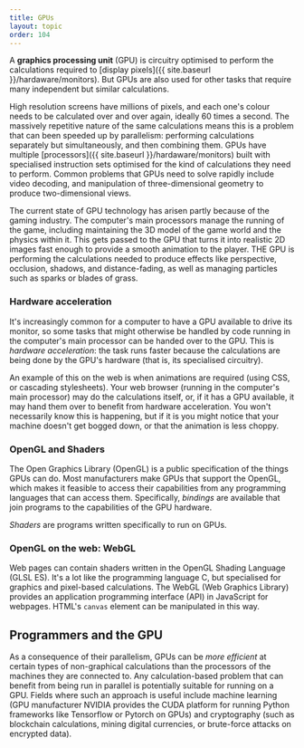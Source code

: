 ```yaml
---
title: GPUs
layout: topic
order: 104
---
```


A **graphics processing unit** (GPU) is circuitry optimised to perform the
calculations required to [display pixels]({{ site.baseurl }}/hardaware/monitors).
But GPUs are also used for other tasks that require many independent but
similar calculations.

High resolution screens have millions of pixels, and each one's colour needs to
be calculated over and over again, ideally 60 times a second. The massively
repetitive nature of the same calculations means this is a problem that can
been speeded up by parallelism: performing calculations separately but
simultaneously, and then combining them. GPUs have multiple
[processors]({{ site.baseurl }}/hardaware/monitors) built with specialised
instruction sets optimised for the kind of calculations they need to perform.
Common problems that GPUs need to solve rapidly include video decoding, and
manipulation of three-dimensional geometry to produce two-dimensional views.

The current state of GPU technology has arisen partly because of the gaming
industry. The computer's main processors manage the running of the game,
including maintaining the 3D model of the game world and the physics within it.
This gets passed to the GPU that turns it into realistic 2D images fast enough
to provide a smooth animation to the player. THE GPU is performing the
calculations needed to produce effects like perspective, occlusion, shadows,
and distance-fading, as well as managing particles such as sparks or blades of
grass.

### Hardware acceleration

It's increasingly common for a computer to have a GPU available to drive its
monitor, so some tasks that might otherwise be handled by code running in the
computer's main processor can be handed over to the GPU. This is _hardware
acceleration_: the task runs faster because the calculations are being done by
the GPU's hardware (that is, its specialised circuitry).

An example of this on the web is when animations are required (using CSS, or
cascading stylesheets). Your web browser (running in the computer's main
processor) may do the calculations itself, or, if it has a GPU available, it
may hand them over to benefit from hardware acceleration. You won't necessarily
know this is happening, but if it is you might notice that your machine doesn't
get bogged down, or that the animation is less choppy.

### OpenGL and Shaders

The Open Graphics Library (OpenGL) is a public specification of the things GPUs
can do. Most manufacturers make GPUs that support the OpenGL, which makes it
feasible to access their capabilities from any programming languages that can
access them. Specifically, _bindings_ are available that join programs to the
capabilities of the GPU hardware.

_Shaders_ are programs written specifically to run on GPUs.

### OpenGL on the web: WebGL

<canvas class="js-only" id="glcanvas" width="640" height="640"></canvas>

Web pages can contain shaders written in the OpenGL Shading Language (GLSL ES).
It's a lot like the programming language C, but specialised for graphics and
pixel-based calculations. The WebGL (Web Graphics Library) provides an
application programming interface (API) in JavaScript for webpages. HTML's
`canvas` element can be manipulated in this way.

<p id="webgl-capability" class="js-only"></p>

## Programmers and the GPU

As a consequence of their parallelism, GPUs can be _more efficient_ at certain
types of non-graphical calculations than the processors of the machines they
are connected to. Any calculation-based problem that can benefit from being run
in parallel is potentially suitable for running on a GPU. Fields where such an
approach is useful include machine learning (GPU manufacturer NVIDIA provides
the CUDA platform for running Python frameworks like Tensorflow or Pytorch on
GPUs) and cryptography (such as blockchain calculations, mining digital
currencies, or brute-force attacks on encrypted data).

<script src="{{ site.baseurl }}/js/gl-matrix-min.js"></script>
<script src="{{ site.baseurl }}/js/webgl-demo-custom.js"></script>
<script>
  const MAX_CANVAS_X = 600;
  const MAX_CANVAS_Y = 600;
  const webgl_paragraph = document.getElementById("webgl-capability");
  const canvas = document.getElementById("glcanvas");
  var gl = canvas.getContext("webgl") || canvas.getContext("experimental-webgl");
  if (gl && gl instanceof WebGLRenderingContext) {
    webgl_paragraph.innerHTML =
      "Your browser supports WebGL: it’s driving the animation above. You can inspect the "
      + "<a href='{{ site.baseurl }}/js/webgl-demo-custom.js'>JavaScript that’s running it</a>. "
      + "The code is from <a href='https://developer.mozilla.org/en-US/docs/Web/API/WebGL_API/Tutorial'>MDN’s WebGL tutorial</a>." ;
      // note: the MDN code is available under CC0 (public domain) license
    
  } else {
    webgl_paragraph.innerHTML = "Your browser does not support WebGL.";
  }

  let max_x = document.getElementsByClassName("main-content")[0].clientWidth * 0.9;
  let x = MAX_CANVAS_X;
  let y = MAX_CANVAS_Y;
  if (max_x < MAX_CANVAS_X) {
    x = max_x;
    y *= (x/MAX_CANVAS_X) // i.e., scaled same as x
  }
  canvas.width = x;
  canvas.height = y;
  canvas.style.width = x;
  canvas.style.height = y;
  main("{{ site.baseurl }}/images/cube-texture.png");
</script>
